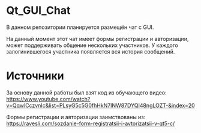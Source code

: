 # Qt_GUI_Chat
В данном репозитории планируется размещён чат с GUI.

На данный момент этот чат имеет формы регистрации и авторизации, может поддерживать общение нескольких участников. У каждого залогинившегося участника появляется вся история сообщений.

# Источники
За основу данной работы был взят код из обучающего видео: https://www.youtube.com/watch?v=QqwlCczvnIc&list=PLsyG5c5G0fhHkN7INW87DYQI48ngLOZT-&index=20

Формы регистрации и авторизации заимствованы из: https://ravesli.com/sozdanie-form-registratsii-i-avtorizatsii-v-qt5-c/
